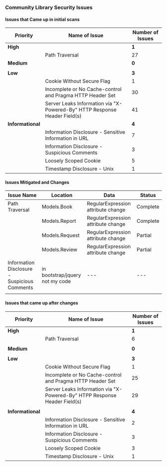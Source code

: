 ### Community Library Security Issues

#### Issues that Came  up in initial scans

| Priority          | Name of Issue                                                | Number of Issues |
| ----------------- | ------------------------------------------------------------ | ---------------- |
| **High**          |                                                              | **1**            |
|                   | Path Traversal                                               | 27               |
| **Medium**        |                                                              | **0**            |
|                   |                                                              |                  |
| **Low**           |                                                              | **3**            |
|                   | Cookie Without Secure Flag                                   | 1                |
|                   | Incomplete or No Cache-control and Pragma HTTP Header Set    | 30               |
|                   | Server Leaks Information via "X-Powered-By" HTTP Response Header Field(s) | 41               |
| **Informational** |                                                              | **4**            |
|                   | Information Disclosure - Sensitive Information in URL        | 7                |
|                   | Information Disclosure - Suspicious Comments                 | 3                |
|                   | Loosely Scoped Cookie                                        | 5                |
|                   | Timestamp Disclosure - Unix                                  | 1                |

#### Issues Mitigated and Changes

| Issue Name                                   | Location                        | Data                               | Status   |
| -------------------------------------------- | ------------------------------- | ---------------------------------- | -------- |
| Path Traversal                               | Models.Book                     | RegularExpression attribute change | Complete |
|                                              | Models.Report                   | RegularExpression attribute change | Complete |
|                                              | Models.Request                  | RegularExpression attribute change | Partial  |
|                                              | Models.Review                   | RegularExpression attribute change | Partial  |
|                                              |                                 |                                    |          |
| Information Disclosure - Suspicious Comments | in bootstrap/jquery not my code | ---                                | ---      |
|                                              |                                 |                                    |          |



#### Issues that came up after changes

| Priority          | Name of Issue                                                | Number of Issues |
| ----------------- | ------------------------------------------------------------ | ---------------- |
| **High**          |                                                              | **1**            |
|                   | Path Traversal                                               | 6                |
|                   |                                                              |                  |
| **Medium**        |                                                              | **0**            |
|                   |                                                              |                  |
| **Low**           |                                                              | **3**            |
|                   | Cookie Without Secure Flag                                   | 1                |
|                   | Incomplete or No Cache-control and Pragma HTTP Header Set    | 25               |
|                   | Server Leaks Information via "X-Powered-By" HTPP Response Header Field(s) | 29               |
|                   |                                                              |                  |
| **Informational** |                                                              | **4**            |
|                   | Information Disclosure - Sensitive Information in URL        | 2                |
|                   | Information Disclosure - Suspicious Comments                 | 3                |
|                   | Loosely Scoped Cookie                                        | 3                |
|                   | Timestamp Disclosure - Unix                                  | 1                |



